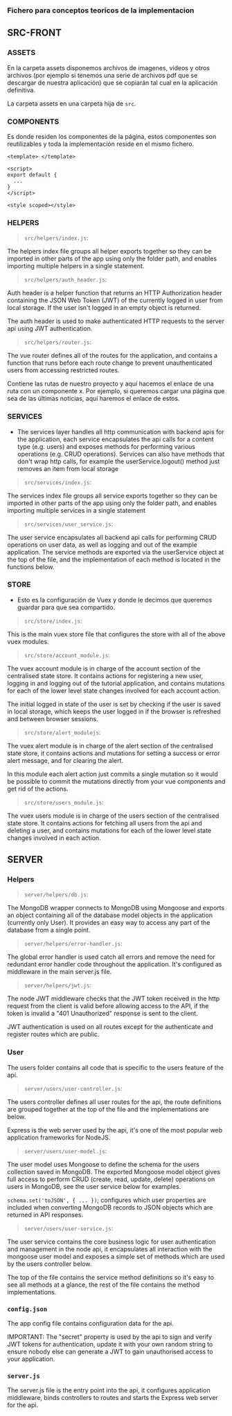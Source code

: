### Fichero para conceptos teoricos de la implementacion

## SRC-FRONT

### ASSETS

En la carpeta assets disponemos archivos de imagenes, videos y otros archivos (por ejemplo si tenemos una serie de archivos pdf que se descargar de nuestra aplicación) que se copiarán tal cual en la aplicación definitiva.

La carpeta assets en una carpeta hija de `src`.

### COMPONENTS

Es donde residen los componentes de la página, estos componentes son reutilizables y toda la implementación reside en el mismo fichero.

```vue
<template> </template>

<script>
export default {
  ...
}
</script>

<style scoped></style>
```

### HELPERS

> `src/helpers/index.js`:

The helpers index file groups all helper exports together so they can be imported in other parts of the app using only the folder path, and enables importing multiple helpers in a single statement.

> `src/helpers/auth_header.js`:

Auth header is a helper function that returns an HTTP Authorization header containing the JSON Web Token (JWT) of the currently logged in user from local storage. If the user isn't logged in an empty object is returned.

The auth header is used to make authenticated HTTP requests to the server api using JWT authentication.

> `src/helpers/router.js`:

The vue router defines all of the routes for the application, and contains a function that runs before each route change to prevent unauthenticated users from accessing restricted routes.

Contiene las rutas de nuestro proyecto y aquí hacemos el enlace de una ruta con un componente x. Por ejemplo, si queremos cargar una página que sea de las últimas noticias, aquí haremos el enlace de estos.

### SERVICES

- The services layer handles all http communication with backend apis for the application, each service encapsulates the api calls for a content type (e.g. users) and exposes methods for performing various operations (e.g. CRUD operations). Services can also have methods that don't wrap http calls, for example the userService.logout() method just removes an item from local storage

> `src/services/index.js`:

The services index file groups all service exports together so they can be imported in other parts of the app using only the folder path, and enables importing multiple services in a single statement

> `src/services/user_service.js`:

The user service encapsulates all backend api calls for performing CRUD operations on user data, as well as logging and out of the example application. The service methods are exported via the userService object at the top of the file, and the implementation of each method is located in the functions below.

### STORE

- Esto es la configuración de Vuex y donde le decimos que queremos guardar para que sea compartido.

> `src/store/index.js`:

This is the main vuex store file that configures the store with all of the above vuex modules.

> `src/store/account_module.js`:

The vuex account module is in charge of the account section of the centralised state store. It contains actions for registering a new user, logging in and logging out of the tutorial application, and contains mutations for each of the lower level state changes involved for each account action.

The initial logged in state of the user is set by checking if the user is saved in local storage, which keeps the user logged in if the browser is refreshed and between browser sessions.

> `src/store/alert_modulejs`:

The vuex alert module is in charge of the alert section of the centralised state store, it contains actions and mutations for setting a success or error alert message, and for clearing the alert.

In this module each alert action just commits a single mutation so it would be possible to commit the mutations directly from your vue components and get rid of the actions.

> `src/store/users_module.js`:

The vuex users module is in charge of the users section of the centralised state store. It contains actions for fetching all users from the api and deleting a user, and contains mutations for each of the lower level state changes involved in each action.

## SERVER

### Helpers

> `server/helpers/db.js`:

The MongoDB wrapper connects to MongoDB using Mongoose and exports an object containing all of the database model objects in the application (currently only User). It provides an easy way to access any part of the database from a single point.

> `server/helpers/error-handler.js`:

The global error handler is used catch all errors and remove the need for redundant error handler code throughout the application. It's configured as middleware in the main server.js file.

> `server/helpers/jwt.js`:

The node JWT middleware checks that the JWT token received in the http request from the client is valid before allowing access to the API, if the token is invalid a "401 Unauthorized" response is sent to the client.

JWT authentication is used on all routes except for the authenticate and register routes which are public.

### User

The users folder contains all code that is specific to the users feature of the api.

> `server/users/user-controller.js`:

The users controller defines all user routes for the api, the route definitions are grouped together at the top of the file and the implementations are below.

Express is the web server used by the api, it's one of the most popular web application frameworks for NodeJS.

> `server/users/user-model.js`:

The user model uses Mongoose to define the schema for the users collection saved in MongoDB. The exported Mongoose model object gives full access to perform CRUD (create, read, update, delete) operations on users in MongoDB, see the user service below for examples.

`schema.set('toJSON', { ... })`; configures which user properties are included when converting MongoDB records to JSON objects which are returned in API responses.

> `server/users/user-service.js`:

The user service contains the core business logic for user authentication and management in the node api, it encapsulates all interaction with the mongoose user model and exposes a simple set of methods which are used by the users controller below.

The top of the file contains the service method definitions so it's easy to see all methods at a glance, the rest of the file contains the method implementations.

### `config.json`

The app config file contains configuration data for the api.

IMPORTANT: The "secret" property is used by the api to sign and verify JWT tokens for authentication, update it with your own random string to ensure nobody else can generate a JWT to gain unauthorised access to your application.

### `server.js`

The server.js file is the entry point into the api, it configures application middleware, binds controllers to routes and starts the Express web server for the api.

